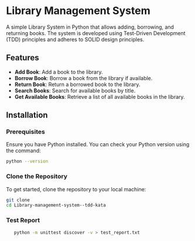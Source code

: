 ﻿# Library Management System

A simple Library System in Python that allows adding, borrowing, and returning books. The system is developed using Test-Driven Development (TDD) principles and adheres to SOLID design principles.

## Features

- **Add Book**: Add a book to the library.
- **Borrow Book**: Borrow a book from the library if available.
- **Return Book**: Return a borrowed book to the library.
- **Search Books**: Search for available books by title.
- **Get Available Books**: Retrieve a list of all available books in the library.

## Installation

### Prerequisites

Ensure you have Python installed. You can check your Python version using the command:

```bash
python --version
```

### Clone the Repository

To get started, clone the repository to your local machine:

```bash
git clone 
cd Library-management-system--tdd-kata
```



### Test Report

```bash
   python -m unittest discover -v > test_report.txt
```


